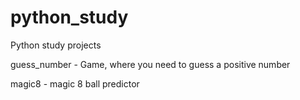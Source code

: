 # python_study

Python study projects

guess_number - Game, where you need to guess a positive number

magic8 - magic 8 ball predictor
